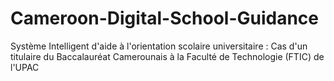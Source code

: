 # Cameroon-Digital-School-Guidance
Système Intelligent d'aide à l'orientation scolaire universitaire : Cas d'un titulaire du Baccalauréat Camerounais à la Faculté de Technologie (FTIC) de l'UPAC
